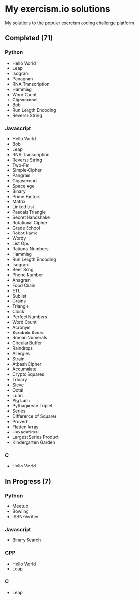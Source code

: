 # My exercism.io solutions
My solutions to the popular exercism coding challenge platform

## Completed (71)
### Python
* Hello World
* Leap
* Isogram
* Panagram
* RNA Transcription
* Hamming
* Word Count
* Gigasecond
* Bob
* Run Length Encoding
* Reverse String

### Javascript
* Hello World
* Bob
* Leap
* RNA Transcription
* Reverse String
* Two-Fer
* Simple-Cipher
* Pangram
* Gigasecond
* Space Age
* Binary
* Prime Factors
* Matrix
* Linked List
* Pascals Triangle
* Secret Handshake
* Rotational Cipher
* Grade School
* Robot Name
* Wordy
* List Ops
* Rational Numbers
* Hamming
* Run Length Encoding
* Isogram
* Beer Song
* Phone Number
* Anagram
* Food Chain
* ETL
* Sublist
* Grains
* Triangle
* Clock
* Perfect Numbers
* Word Count
* Acronym
* Scrabble Score
* Roman Numerals
* Circular Buffer
* Raindrops
* Allergies
* Strain
* Atbash Cipher
* Accumulate
* Crypto Squares
* Trinary
* Sieve
* Octal
* Luhn
* Pig Latin
* Pythagorean Triplet
* Series
* Difference of Squares
* Proverb
* Flatten Array
* Hexadecimal
* Largest Series Product
* Kindergarten Garden

### C
* Hello World

## In Progress (7)
### Python
* Meetup
* Bowling
* ISBN-Verifier

### Javascript
* Binary Search

### CPP
* Hello World
* Leap

### C
* Leap
